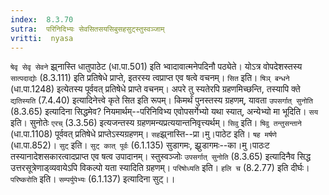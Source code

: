 ```yaml
---
index:  8.3.70
sutra:  परिनिदिभ्यः सेवसितसयसिबुसहसुट्स्तुस्वञ्जाम्
vritti:  nyasa
---
```


`षेवृ सेवृ सेवने` झ्र्नास्ति धातुपाठेट (धा.पा.501) इति भ्वादावात्मनेपदिनौ पठ्येते। योऽत्र वोपदेशस्तस्य `सात्पदाद्योः` (8.3.111) इति प्रतिषेधे प्राप्ते, इतरस्य त्वप्राप्त एव षत्वे वचनम्। `सित` इति। `षिञ् बन्धने` (धा.पा.1248) इत्येतस्य पूर्ववत् प्रतिषेधे प्राप्ते वचनम्। अपरे तु स्यतेरपि ग्रहणमिच्छन्ति, तस्यापि क्ते `द्यतिस्यति` (7.4.40) इत्यादिनेत्त्वे कृते सित इति रूपम्। किमर्थं पुनस्तस्य ग्रहणम्, यावता `उपसर्गात् सुनोति` (8.3.65) इत्यादिना सिद्धमेव? नियमार्थम्--परिनिविभ्य एवोपसर्गेभ्यो यथा स्यात्, अन्येभ्यो मा भूदिति। `सय` इति। सुनोतेः `एरच्` (3.3.56) इत्यजन्तस्य ग्रहणमन्यप्रत्ययान्तनिवृत्त्यर्थम्। `सिवु` इति। `षिवु तन्तुसन्ताने` (धा.पा.1108) पूर्ववत् प्रतिषेधे प्राप्तेऽस्यग्रहणम्। `सह`झ्र्नास्ति--प्रा।मु।पाठेट इति। `षह मर्षणे` (धा.पा.852)। `सुट्` इति। `सुट् कात् पूर्वः` (6.1.135) सुडागमः, झ्र्रुडागमः--का।मु।पाठःट तस्यानादेशसकारत्वादप्राप्त एव षत्व उपादानम्। स्तुस्वञ्जोः `उपसर्गात् सुनोति` (8.3.65) इत्यादिनैव सिद्ध उत्तरसूत्रेणाड्व्यवायेऽपि विकल्पो यता स्यादिति ग्रहणम्। `परिषोध्यति` इति। `हलि च` (8.2.77) इति दीर्घः। `परिष्करोति` इति। `सम्पर्युपेभ्यः` (6.1.137) इत्यादिना सुट्।।

